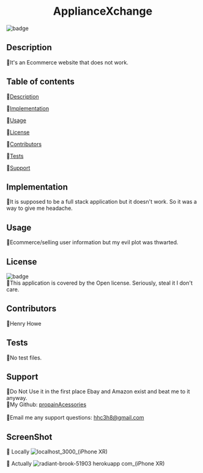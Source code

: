 
  <h1 align="center"> ApplianceXchange</h1>

  ![badge](https://img.shields.io/badge/license-Open-brightgreen)<br />

  ## Description
  🐔It's an Ecommerce website that does not work. 

  ## Table of contents
  🐔[Description](#description)

  🐔[Implementation](#implementation)

  🐔[Usage](#usage)

  🐔[License](#license)

  🐔[Contributors](#contributors)

  🐔[Tests](#tests)
  
  🐔[Support](#support)

  ## Implementation
  🐔It is supposed to be a full stack application but it doesn't work. So it was a way to give me headache.

  ## Usage
  🐔Ecommerce/selling user information but my evil plot was thwarted.

  ## License
  ![badge](https://img.shields.io/badge/license-Open-brightgreen)
  <br/>
  🐔This application is covered by the Open license. Seriously, steal it I don't care.
  
  ## Contributors
  🐔Henry Howe

  ## Tests
  🐔No test files.

  ## Support
  🐔Do Not Use it in the first place Ebay and Amazon exist and beat me to it anyway.<br/>
  🐔My Github: [propainAcessories](https://github.com/undefined)<br/>
  <br/>
  🐔Email me any support questions: hhc3h8@gmail.com<br/>
  
  ## ScreenShot
  🐔 Locally
  ![localhost_3000_(iPhone XR)](https://user-images.githubusercontent.com/106399029/208524703-f99c379a-d032-49dd-9bfc-41e38caf4e6e.png)

  🐔 Actually
![radiant-brook-51903 herokuapp com_(iPhone XR)](https://user-images.githubusercontent.com/106399029/208524627-fdb42956-650c-4fe0-a4a6-5b532c4ca2e9.png)
